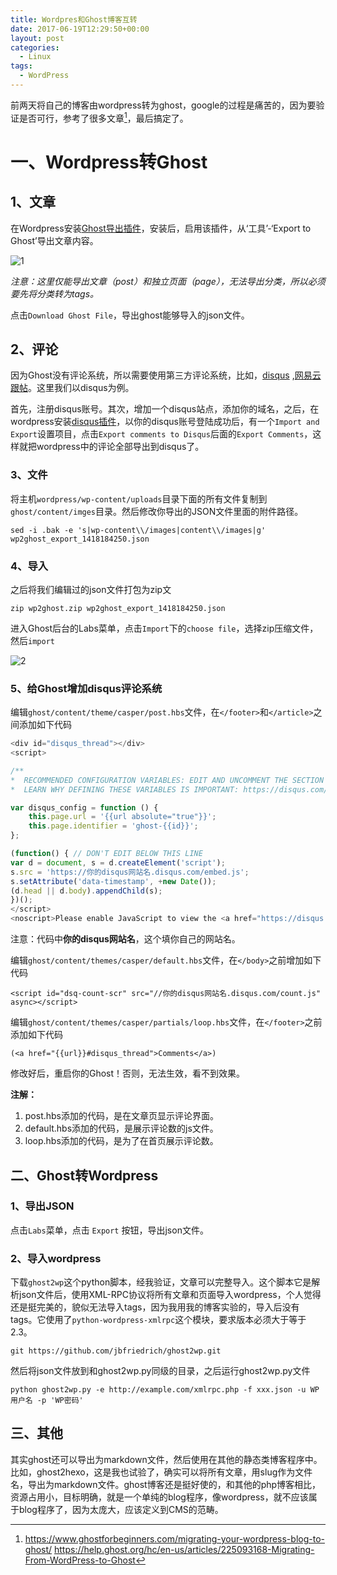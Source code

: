 ```yaml
---
title: Wordpres和Ghost博客互转
date: 2017-06-19T12:29:50+00:00
layout: post
categories:
  - Linux
tags:
  - WordPress
---
```

前两天将自己的博客由wordpress转为ghost，google的过程是痛苦的，因为要验证是否可行，参考了很多文章[^1]，最后搞定了。

# 一、Wordpress转Ghost

## 1、文章

在Wordpress安装[Ghost导出插件](https://wordpress.org/plugins/ghost/)，安装后，启用该插件，从‘工具’-‘Export to Ghost’导出文章内容。

![1](https://www.ghostforbeginners.com/content/images/2013/10/Ghost-Import-1.png)

_注意：这里仅能导出文章（post）和独立页面（page），无法导出分类，所以必须要先将分类转为tags。_

点击`Download Ghost File`，导出ghost能够导入的json文件。

<!--more-->

## 2、评论

因为Ghost没有评论系统，所以需要使用第三方评论系统，比如，[disqus](https://www.disqus.com) ,[网易云跟帖](https://gentie.163.com/)。这里我们以disqus为例。

首先，注册disqus账号。其次，增加一个disqus站点，添加你的域名，之后，在wordpress安装[disqus插件](https://wordpress.org/plugins/disqus-comment-system/)，以你的disqus账号登陆成功后，有一个`Import and Export`设置项目，点击`Export comments to Disqus`后面的`Export Comments`，这样就把wordpress中的评论全部导出到disqus了。


### 3、文件

将主机`wordpress/wp-content/uploads`目录下面的所有文件复制到`ghost/content/imges`目录。然后修改你导出的JSON文件里面的附件路径。

```
sed -i .bak -e 's|wp-content\\/images|content\\/images|g' wp2ghost_export_1418184250.json
```

### 4、导入

之后将我们编辑过的json文件打包为zip文

```
zip wp2ghost.zip wp2ghost_export_1418184250.json
```

进入Ghost后台的Labs菜单，点击`Import`下的`choose file`，选择zip压缩文件，然后`import`

![2](http://help.ghost.org/hc/en-us/article_attachments/212833487/import-into-ghost.png)

### 5、给Ghost增加disqus评论系统

编辑`ghost/content/theme/casper/post.hbs`文件，在`</footer>`和`</article>`之间添加如下代码

```javascript
<div id="disqus_thread"></div>
<script>

/**
*  RECOMMENDED CONFIGURATION VARIABLES: EDIT AND UNCOMMENT THE SECTION BELOW TO INSERT DYNAMIC VALUES FROM YOUR PLATFORM OR CMS.
*  LEARN WHY DEFINING THESE VARIABLES IS IMPORTANT: https://disqus.com/admin/universalcode/#configuration-variables*/

var disqus_config = function () {
    this.page.url = '{{url absolute="true"}}';
    this.page.identifier = 'ghost-{{id}}';
};

(function() { // DON'T EDIT BELOW THIS LINE
var d = document, s = d.createElement('script');
s.src = 'https://你的disqus网站名.disqus.com/embed.js';
s.setAttribute('data-timestamp', +new Date());
(d.head || d.body).appendChild(s);
})();
</script>
<noscript>Please enable JavaScript to view the <a href="https://disqus.com/?ref_noscript">comments powered by Disqus.</a></noscript>
```

注意：代码中**你的disqus网站名**，这个填你自己的网站名。

编辑`ghost/content/themes/casper/default.hbs`文件，在`</body>`之前增加如下代码

```
<script id="dsq-count-scr" src="//你的disqus网站名.disqus.com/count.js" async></script>
```

编辑`ghost/content/themes/casper/partials/loop.hbs`文件，在`</footer>`之前添加如下代码

```
(<a href="{{url}}#disqus_thread">Comments</a>)
```

修改好后，重启你的Ghost！否则，无法生效，看不到效果。

**注解：**

1. post.hbs添加的代码，是在文章页显示评论界面。
1. default.hbs添加的代码，是展示评论数的js文件。
1. loop.hbs添加的代码，是为了在首页展示评论数。

## 二、Ghost转Wordpress

### 1、导出JSON

点击`Labs`菜单，点击 `Export` 按钮，导出json文件。

### 2、导入wordpress

下载`ghost2wp`这个python脚本，经我验证，文章可以完整导入。这个脚本它是解析json文件后，使用XML-RPC协议将所有文章和页面导入wordpress，个人觉得还是挺完美的，貌似无法导入tags，因为我用我的博客实验的，导入后没有tags。它使用了`python-wordpress-xmlrpc`这个模块，要求版本必须大于等于2.3。

```
git https://github.com/jbfriedrich/ghost2wp.git
```

然后将json文件放到和ghost2wp.py同级的目录，之后运行ghost2wp.py文件

```
python ghost2wp.py -e http://example.com/xmlrpc.php -f xxx.json -u WP用户名 -p 'WP密码'
```

## 三、其他

其实ghost还可以导出为markdown文件，然后使用在其他的静态类博客程序中。比如，ghost2hexo，这是我也试验了，确实可以将所有文章，用slug作为文件名，导出为markdown文件。ghost博客还是挺好使的，和其他的php博客相比，资源占用小，目标明确，就是一个单纯的blog程序，像wordpress，就不应该属于blog程序了，因为太庞大，应该定义到CMS的范畴。


[^1]: <https://www.ghostforbeginners.com/migrating-your-wordpress-blog-to-ghost/> https://help.ghost.org/hc/en-us/articles/225093168-Migrating-From-WordPress-to-Ghost


